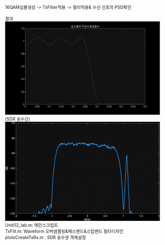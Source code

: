 16QAM심볼생성 -> TxFilter적용 -> 필터적용& 수신 신호의 PSD확인 \
 \
 결과
 ![](lab2result1.jpg) \
 (SDR 송수신)
 ![](lab2result.gif)
 \
Unit02_lab.m: 메인스크립트 \
TxFilt.m: Waveform 오버샘플링&패스밴드&스탑밴드 필터디자인 \
plutoCreateTxRx.m : SDR 송수샌 객체설정
